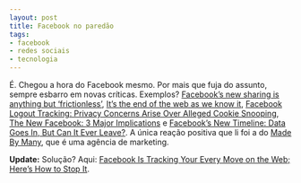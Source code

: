 ```yaml
---
layout: post
title: Facebook no paredão
tags:
- facebook
- redes sociais
- tecnologia
---
```


É. Chegou a hora do Facebook mesmo. Por mais que fuja do assunto, sempre esbarro em novas críticas. Exemplos? [Facebook’s new sharing is anything but ‘frictionless’](http://thisismynext.com/2011/09/25/facebook-frictionless-sharing-timeline-panopticon/), [It’s the end of the web as we know it](http://adrianshort.co.uk/2011/09/25/its-the-end-of-the-web-as-we-know-it/), [Facebook Logout Tracking: Privacy Concerns Arise Over Alleged Cookie Snooping](http://www.huffingtonpost.com/2011/09/26/facebook-logout-cookies-privacy-tracking_n_980838.html), [The New Facebook: 3 Major Implications](http://www.readwriteweb.com/archives/the_new_facebook_3_major_implications.php?utm_source=feedburner&utm_medium=feed&utm_campaign=Feed%3A+readwriteweb+%28ReadWriteWeb%29) e [Facebook’s New Timeline: Data Goes In, But Can It Ever Leave?](http://techcrunch.com/2011/09/26/facebooks-new-timeline-data-goes-in-but-can-it-ever-leave/). A única reação positiva que li foi a do [Made By Many](http://madebymany.com/blog/timelines-facebook-have-done-something-cool-that-actually-looks-nice), que é uma agência de marketing.

**Update:** Solução? Aqui: [Facebook Is Tracking Your Every Move on the Web; Here’s How to Stop It](http://lifehacker.com/5843969/facebook-is-tracking-your-every-move-on-the-web-heres-how-to-stop-it).
